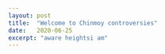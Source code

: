 ```yaml
---
layout: post
title:  "Welcome to Chinmoy controversies"
date:   2020-06-25
excerpt: "aware heightsi am"
---
```

